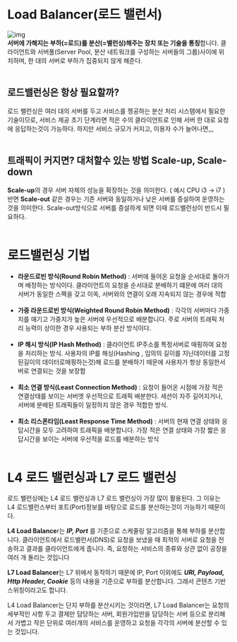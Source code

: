 # Load Balancer(로드 밸런서)
![img](https://nesoy.github.io/assets/posts/20180602/3.png)
<br/>
<b>서버에 가해지는 부하(=로드)를 분산(=밸런싱)해주는 장치 또는 기술을 통칭</b>합니다. 클라이언트와 서버풀(Server Pool, 분산 네트워크를 구성하는 서버들의 그룹)사이에 위치하며, 한 대의 서버로 부하가 집중되지 않게 해준다.
<br/><br/>
## 로드밸런싱은 항상 필요할까? <br/>
로드 밸런싱은 여러 대의 서버를 두고 서비스를 젱공하는 분산 처리 시스템에서 필요한 기술이므로, 서비스 제공 초기 단계라면 적은 수의 클라이언트로 인해 서버 한 대로 요청에 응답하는것이 가능하다. 하지만 서비스 규모가 커지고, 이용자 수가 늘어나면,,,
<br/><br/>
## 트래픽이 커지면? 대처할수 있는 방법 Scale-up, Scale-down<br/>
<b>Scale-up</b>의 경우 서버 자체의 성능을 확장하는 것을 의미한다.  ( 예시 CPU i3 → i7 )반면 <b>Scale-out</b> 같은 경우는 기존 서버와 동일하거나 낮은 서버를 증설하여 운영하는 것을 의미한다. Scale-out방식으로 서버를 증설하게 되면 이때 로드밸런싱이 반드시 필요하다.
<br/><br/>

# 로드밸런싱 기법
* <b>라운드로빈 방식(Round Robin Method)</b> : 
서버에 들어온 요청을 순서대로 돌아가며 배정하는 방식이다. 클라이언트의 요청을 순서대로 분배하기 떄문에 여러 대의 서버가 동일한 스펙을 갖고 이쏙, 서버와의 연결이 오래 지속되지 않는 경우에 적합<br/><br/>
* <b>가중 라운드로빈 방식(Weighted Round Robin Method)</b> : 각각의 서버마다 가중치를 매기고 가중치가 높은 서버에 우선적으로 배분합니다. 주로 서버의 트래픽 처리 능력이 상이한 경우 사용되는 부하 분산 방식이다.<br/><br/>
* <b>IP 해시 방식(IP Hash Method)</b> : 클라이언트 IP주소를 특정서버로 매핑하여 요청을 처리하는 방식. 사용자의 IP를 해싱(Hashing , 임의의 길이를 지닌데이터를 고정된길이의 데이터로매핑하는것)해 로드를 분배하기 때문에 사용자가 항상 동일한서버로 연결되는 것을 보장함<br/><br/>
* <b>최소 연결 방식(Least Connection Method)</b> :  요청이 들어온 시점에 가장 적은 연결상태를 보이는 서버엣 우선적으로 트래픽 배분한다. 세션이 자주 길어지거나, 서버에 분배된 트래픽들이 일정하지 않은 경우 적합한 방식.<br/><br/>
* <b>최소 리스폰타임(Least Response Time Method)</b> :   서버의 현재 연결 상태와 응답시간을 모두 고려하여 트래픽을 배분합니다. 가장 적은 연결 상태와 가장 짧은 응답시간을 보이는 서버에 우선적을 로드를 배분하는 방식<br/><br/>

# L4 로드 밸런싱과 L7 로드 밸런싱
로드 밸런싱에는 L4 로드 밸런싱과 L7 로드 밸런싱이 가장 많이 활용된다. 그 이유는 L4  로드밸런스부터 포트(Port)정보를 바탕으로 로드를 분산하는것이 가능하기 때문이다.

**L4 Load Balance**r는 ***IP, Port*** 를 기준으로 스케줄링 알고리즘을 통해 부하를 분산합니다. 클라이언트에서 로드밸런서(DNS)로 요청을 보냈을 때 최적의 서버로 요청을 전송하고 결과를 클라이언트에게 줍니다. 즉, 요청하는 서비스의 종류와 상관 없이 공장을 여러 개 돌리는 것입니다

**L7 Load Balancer**는 L7 위에서 동작하기 때문에 IP, Port 이외에도 ***URI, Payload, Http Header, Cookie*** 등의 내용을 기준으로 부하를 분산합니다. 그래서 콘텐츠 기반 스위칭이라고도 합니다.

L4 Load Balancer는 단지 부하를 분산시키는 것이라면, L7 Load Balancer는 요청의 세부적인 사항 두고 결제만 담당하는 서버, 회원가입만을 담당하는 서버 등으로 분리해서 가볍고 작은 단위로 여러개의 서비스를 운영하고 요청을 각각의 서버에 분산할 수 있는 것입니다.

